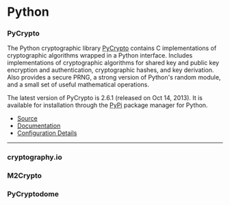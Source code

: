 # Python


### PyCrypto 
The Python cryptographic library [PyCrypto](https://www.dlitz.net/software/pycrypto/)
contains C implementations of cryptographic algorithms wrapped in a Python
interface. Includes implementations of cryptographic algorithms for shared key
and public key encryption and authentication, cryptographic hashes, and key
derivation. Also provides a secure PRNG, a strong  version of Python's random
module, and a small set of useful mathematical operations.


The latest version of PyCrypto is 2.6.1 (released on Oct 14, 2013). It is
available for installation through the
[PyPi](https://pypi.python.org/pypi/pycrypto/2.6.1) package manager for Python.


- [Source](https://github.com/dlitz/pycrypto)
- [Documentation](https://www.dlitz.net/software/pycrypto/api/2.6/)
- [Configuration Details](Python/PyCrypto.config)


------


### cryptography.io


### M2Crypto


### PyCryptodome


